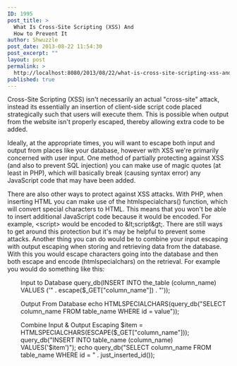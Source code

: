 ```yaml
---
ID: 1995
post_title: >
  What Is Cross-Site Scripting (XSS) And
  How to Prevent It
author: Shwuzzle
post_date: 2013-08-22 11:54:30
post_excerpt: ""
layout: post
permalink: >
  http://localhost:8080/2013/08/22/what-is-cross-site-scripting-xss-and-how-to-prevent-it/
published: true
---
```

Cross-Site Scripting (XSS) isn't necessarily an actual "cross-site" attack, instead its essentially an insertion of client-side script code placed strategically such that users will execute them. This is possible when output from the website isn't properly escaped, thereby allowing extra code to be added.

Ideally, at the appropriate times, you will want to escape both input and output from places like your database, however with XSS we're primarily concerned with user input. One method of partially protecting against XSS (and also to prevent SQL injection) you can make use of magic quotes (at least in PHP), which will basically break (causing syntax error) any JavaScript code that may have been added.

There are also other ways to protect against XSS attacks. With PHP, when inserting HTML you can make use of the htmlspecialchars() function, which will convert special characters to HTML. This means that you won't be able to insert additional JavaScript code because it would be encoded. For example, &lt;script&gt; would be encoded to &amp;lt;script&amp;gt;. There are still ways to get around this protection but it's may be helpful to prevent some attacks. Another thing you can do would be to combine your input escaping with output escaping when storing and retrieving data from the database. With this you would escape characters going into the database and then both escape and encode (htmlspecialchars) on the retrieval. For example you would do something like this:
<p style="padding-left: 30px;">Input to Database
query_db(INSERT INTO the_table (column_name) VALUES ('" . escape($_GET["column_name"]) . "'));</p>
<p style="padding-left: 30px;">Output From Database
echo HTMLSPECIALCHARS(query_db("SELECT column_name FROM table_name WHERE id = value"));</p>
<p style="padding-left: 30px;">Combine Input &amp; Output Escaping
$item = HTMLSPECIALCHARS(ESCAPE($_GET["column_name"]));
query_db("INSERT INTO table_name (column_name) VALUES('$item')");
echo query_db("SELECT column_name FROM table_name WHERE id = " . just_inserted_id());</p>